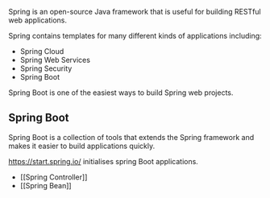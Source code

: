 Spring is an open-source Java framework that is useful for building RESTful web applications.  

Spring contains templates for many different kinds of applications including:
- Spring Cloud
- Spring Web Services
- Spring Security
- Spring Boot

Spring Boot is one of the easiest ways to build Spring web projects. 

## Spring Boot
Spring Boot is a collection of tools that extends the Spring framework and makes it easier to build applications quickly.

https://start.spring.io/ initialises spring Boot applications.

- [[Spring Controller]]
- [[Spring Bean]]